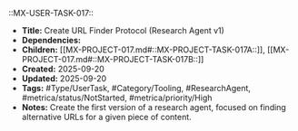 ::MX-USER-TASK-017::
- **Title:** Create URL Finder Protocol (Research Agent v1)
- **Dependencies:**
- **Children:** [[MX-PROJECT-017.md#::MX-PROJECT-TASK-017A::]], [[MX-PROJECT-017.md#::MX-PROJECT-TASK-017B::]]
- **Created:** 2025-09-20
- **Updated:** 2025-09-20
- **Tags:** #Type/UserTask, #Category/Tooling, #ResearchAgent, #metrica/status/NotStarted, #metrica/priority/High
- **Notes:** Create the first version of a research agent, focused on finding alternative URLs for a given piece of content.